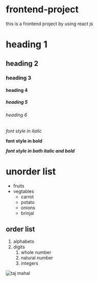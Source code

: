 # frontend-project
this is a frontend project by using react js

# heading 1
## heading 2
### heading 3 
#### heading 4
##### heading 5
###### heading 6

*font style in italic*

**font style in bold**

***font style in both italic and bold***

# unorder list
* fruits
* vegtables
    * carrot
    * potato
    * onions
    * brinjal

## order list
1. alphabets
2. digits
    1. whole number
    2. natural number
    3. integers

![taj mahal](https://wallpapercave.com/wp/wp2770990.jpg)
